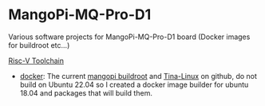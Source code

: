 # MangoPi-MQ-Pro-D1
Various software projects for MangoPi-MQ-Pro-D1 board (Docker images for buildroot etc...)

[Risc-V Toolchain](https://xpack.github.io/riscv-none-embed-gcc)

* [docker](https://github.com/beattie/MangoPi-MQ-Pro-D1/tree/main/docker): The current [mangopi buildroot](https://github.com/mangopi-sbc/buildroot-mangopi-r) and [Tina-Linux](https://github.com/mangopi-sbc/Tina-linux) on github, do not build on Ubuntu 22.04 so I created a docker image builder for ubuntu 18.04 and packages that will build them.
